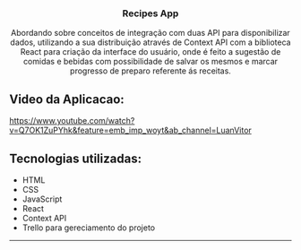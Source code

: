 <div align=center>

### Recipes App

Abordando sobre conceitos de integração com duas API para disponibilizar dados, utilizando a sua distribuição através de Context API com a biblioteca React para criação da interface do usuário, onde é feito a sugestão de comidas e bebidas com possibilidade de salvar os mesmos e marcar progresso de preparo referente ás receitas.
  
</div>

## Video da Aplicacao:

https://www.youtube.com/watch?v=Q7OK1ZuPYhk&feature=emb_imp_woyt&ab_channel=LuanVitor

## Tecnologias utilizadas:

- HTML
- CSS
- JavaScript
- React
- Context API
- Trello para gereciamento do projeto

* * *
